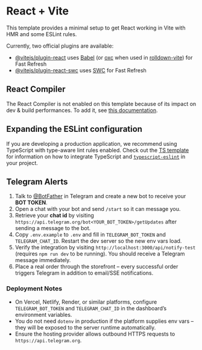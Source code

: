 # React + Vite

This template provides a minimal setup to get React working in Vite with HMR and some ESLint rules.

Currently, two official plugins are available:

- [@vitejs/plugin-react](https://github.com/vitejs/vite-plugin-react/blob/main/packages/plugin-react) uses [Babel](https://babeljs.io/) (or [oxc](https://oxc.rs) when used in [rolldown-vite](https://vite.dev/guide/rolldown)) for Fast Refresh
- [@vitejs/plugin-react-swc](https://github.com/vitejs/vite-plugin-react/blob/main/packages/plugin-react-swc) uses [SWC](https://swc.rs/) for Fast Refresh

## React Compiler

The React Compiler is not enabled on this template because of its impact on dev & build performances. To add it, see [this documentation](https://react.dev/learn/react-compiler/installation).

## Expanding the ESLint configuration

If you are developing a production application, we recommend using TypeScript with type-aware lint rules enabled. Check out the [TS template](https://github.com/vitejs/vite/tree/main/packages/create-vite/template-react-ts) for information on how to integrate TypeScript and [`typescript-eslint`](https://typescript-eslint.io) in your project.

## Telegram Alerts

1. Talk to [@BotFather](https://t.me/BotFather) in Telegram and create a new bot to receive your **BOT TOKEN**.
2. Open a chat with your bot and send `/start` so it can message you.
3. Retrieve your **chat id** by visiting `https://api.telegram.org/bot<YOUR_BOT_TOKEN>/getUpdates` after sending a message to the bot.
4. Copy `.env.example` to `.env` and fill in `TELEGRAM_BOT_TOKEN` and `TELEGRAM_CHAT_ID`. Restart the dev server so the new env vars load.
5. Verify the integration by visiting `http://localhost:3000/api/notify-test` (requires `npm run dev` to be running). You should receive a Telegram message immediately.
6. Place a real order through the storefront – every successful order triggers Telegram in addition to email/SSE notifications.

### Deployment Notes

- On Vercel, Netlify, Render, or similar platforms, configure `TELEGRAM_BOT_TOKEN` and `TELEGRAM_CHAT_ID` in the dashboard’s environment variables.
- You do not need `dotenv` in production if the platform supplies env vars – they will be exposed to the server runtime automatically.
- Ensure the hosting provider allows outbound HTTPS requests to `https://api.telegram.org`.
